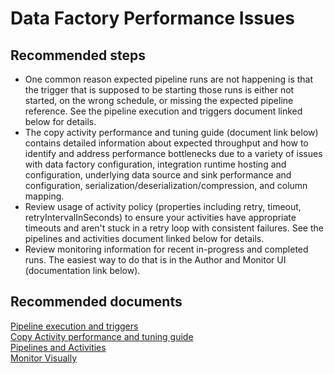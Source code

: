 <properties 
	pageTitle="Data factory performance issues" 
	description="My runs are slow, timing out, or delayed" 
	service="microsoft.datafactory" 
    resource="factories"
    authors="arthurw"
    displayOrder="13"
    selfHelpType="resource"
    cloudEnvironments="public"
    supportTopicIds="32356642,32356670,32356675"
    productPesIds="15613"
    resourceTags=""
/>

# Data Factory Performance Issues

## **Recommended steps**
- One common reason expected pipeline runs are not happening is that the trigger that is supposed to be starting those runs is either
not started, on the wrong schedule, or missing the expected pipeline reference.  See the pipeline execution and triggers document linked below for details.
- The copy activity performance and tuning guide (document link below) contains detailed information about expected throughput and how to identify and address performance bottlenecks due to a variety of issues with data factory configuration, integration runtime hosting and configuration, underlying data source and sink performance and configuration, serialization/deserialization/compression, and column mapping.
- Review usage of activity policy (properties including retry, timeout, retryIntervalInSeconds) to ensure your activities have appropriate timeouts and aren't stuck in a retry loop with consistent failures.  See the pipelines and activities document linked below for details.
- Review monitoring information for recent in-progress and completed runs.  The easiest way to do that is in the Author and Monitor UI (documentation link below).

## **Recommended documents**
[Pipeline execution and triggers](https://docs.microsoft.com/azure/data-factory/concepts-pipeline-execution-triggers/)<br>
[Copy Activity performance and tuning guide](https://docs.microsoft.com/azure/data-factory/copy-activity-performance/)<br>
[Pipelines and Activities](https://docs.microsoft.com/azure/data-factory/concepts-pipelines-activities/)<br>
[Monitor Visually](https://docs.microsoft.com/azure/data-factory/monitor-visually/)
